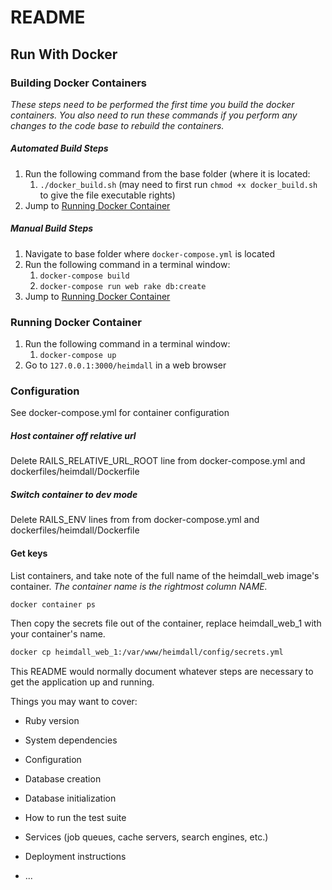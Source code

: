 # README

## Run With Docker
### Building Docker Containers
_These steps need to be performed the first time you build the docker containers.
You also need to run these commands if you perform any changes to the code base to rebuild the containers._

##### Automated Build Steps
1. Run the following command from the base folder (where it is located:
   1. `./docker_build.sh` (may need to first run `chmod +x docker_build.sh` to give the file executable rights)
2. Jump to [Running Docker Container](#running-docker-container)

##### Manual Build Steps
1. Navigate to base folder where `docker-compose.yml` is located
2. Run the following command in a terminal window:
   1. `docker-compose build`
   2. `docker-compose run web rake db:create`
4. Jump to [Running Docker Container](#running-docker-container)

   
### Running Docker Container
1. Run the following command in a terminal window:
   1. `docker-compose up`
2. Go to `127.0.0.1:3000/heimdall` in a web browser

### Configuration

See docker-compose.yml for container configuration

##### Host container off relative url

Delete RAILS\_RELATIVE\_URL\_ROOT line from docker-compose.yml and dockerfiles/heimdall/Dockerfile

##### Switch container to dev mode

Delete RAILS\_ENV lines from from docker-compose.yml and dockerfiles/heimdall/Dockerfile

#### Get keys

List containers, and take note of the full name of the heimdall\_web image's container. *The container name is the rightmost column NAME.*

``` bash
docker container ps
``` 

Then copy the secrets file out of the container, replace heimdall\_web\_1 with your container's name.

``` bash
docker cp heimdall_web_1:/var/www/heimdall/config/secrets.yml  
```


This README would normally document whatever steps are necessary to get the
application up and running.

Things you may want to cover:

* Ruby version

* System dependencies

* Configuration

* Database creation

* Database initialization

* How to run the test suite

* Services (job queues, cache servers, search engines, etc.)

* Deployment instructions

* ...

